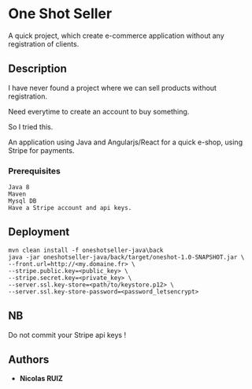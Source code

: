 # One Shot Seller

A quick project, which create e-commerce application without any registration of clients.

## Description

I have never found a project where we can sell products without registration.

Need everytime to create an account to buy something. 

So I tried this.

An application using Java and Angularjs/React for a quick e-shop, using Stripe for payments.

### Prerequisites
```
Java 8
Maven
Mysql DB
Have a Stripe account and api keys.
```

## Deployment

```
mvn clean install -f oneshotseller-java\back
java -jar oneshotseller-java/back/target/oneshot-1.0-SNAPSHOT.jar \
--front.url=http://<my.domaine.fr> \
--stripe.public.key=<public_key> \
--stripe.secret.key=<private_key> \
--server.ssl.key-store=<path/to/keystore.p12> \
--server.ssl.key-store-password=<password_letsencrypt>
```

## NB
Do not commit your Stripe api keys !
## Authors

* **Nicolas RUIZ**

